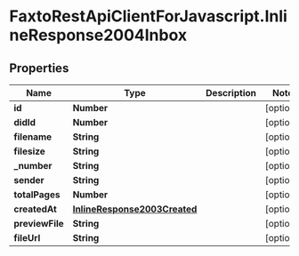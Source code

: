 # FaxtoRestApiClientForJavascript.InlineResponse2004Inbox

## Properties
Name | Type | Description | Notes
------------ | ------------- | ------------- | -------------
**id** | **Number** |  | [optional] 
**didId** | **Number** |  | [optional] 
**filename** | **String** |  | [optional] 
**filesize** | **String** |  | [optional] 
**_number** | **String** |  | [optional] 
**sender** | **String** |  | [optional] 
**totalPages** | **Number** |  | [optional] 
**createdAt** | [**InlineResponse2003Created**](InlineResponse2003Created.md) |  | [optional] 
**previewFile** | **String** |  | [optional] 
**fileUrl** | **String** |  | [optional] 


